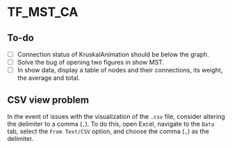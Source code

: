 # TF_MST_CA

## To-do

 - [ ] Connection status of KruskalAnimation should be below the graph.
 - [ ] Solve the bug of opening two figures in show MST.
 - [ ] In show data, display a table of nodes and their connections, its weight, the average and total.

 ## CSV view problem

 In the event of issues with the visualization of the `.csv` file, consider altering the delimiter to a comma (`,`). To do this, open Excel, navigate to the `Data` tab, select the `From Text/CSV` option, and choose the comma (`,`) as the delimiter.
